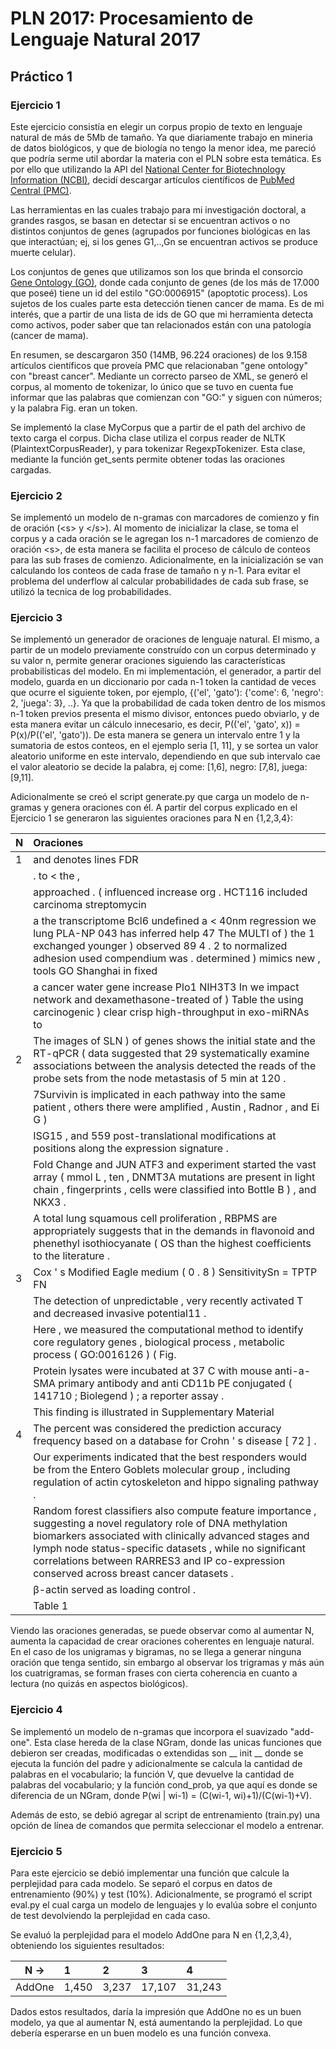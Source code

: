 # PLN 2017: Procesamiento de Lenguaje Natural 2017
## Práctico 1
### Ejercicio 1
Este ejercicio consistía en elegir un corpus propio de texto en lenguaje natural de más de 5Mb de tamaño. Ya que diariamente trabajo en mineria de datos biológicos, y que de biología no tengo la menor idea, me pareció que podría serme util abordar la materia con el PLN sobre esta temática. Es por ello que utilizando la API del [National Center for Biotechnology Information (NCBI)](https://www.ncbi.nlm.nih.gov/), decidí descargar artículos científicos de [PubMed Central (PMC)](https://www.ncbi.nlm.nih.gov/pmc/).

Las herramientas en las cuales trabajo para mi investigación doctoral, a grandes rasgos, se basan en detectar si se encuentran activos o no distintos conjuntos de genes (agrupados por funciones biológicas en las que interactúan; ej, si los genes G1,..,Gn se encuentran activos se produce muerte celular).

Los conjuntos de genes que utilizamos son los que brinda el consorcio [Gene Ontology (GO)](http://www.geneontology.org/), donde cada conjunto de genes (de los más de 17.000 que poseé) tiene un id del estilo "GO:0006915" (apoptotic process). Los sujetos de los cuales parte esta detección tienen cancer de mama. Es de mi interés, que a partir de una lista de ids de GO que mi herramienta detecta como activos, poder saber que tan relacionados están con una patología (cancer de mama).

En resumen, se descargaron 350 (14MB, 96.224 oraciones) de los 9.158 artículos científicos que proveía PMC que relacionaban "gene ontology" con "breast cancer". Mediante un correcto parseo de XML, se generó el corpus, al momento de tokenizar, lo único que se tuvo en cuenta fue informar que las palabras que comienzan con "GO:" y siguen con números; y la palabra Fig. eran un token.

Se implementó la clase MyCorpus que a partir de el path del archivo de texto carga el corpus. Dicha clase utiliza el corpus reader de NLTK (PlaintextCorpusReader), y para tokenizar RegexpTokenizer. Esta clase, mediante la función get_sents permite obtener todas las oraciones cargadas.

### Ejercicio 2
Se implementó un modelo de n-gramas con marcadores de comienzo y fin de oración (\<s> y \</s>). Al momento de inicializar la clase, se toma el corpus y a cada oración se le agregan los n-1 marcadores de comienzo de oración \<s>, de esta manera se facilita el proceso de cálculo de conteos para las sub frases de comienzo. Adicionalmente, en la inicialización se van calculando los conteos de cada frase de tamaño n y n-1.
Para evitar el problema del underflow al calcular probabilidades de cada sub frase, se utilizó la tecnica de log probabilidades.

### Ejercicio 3
Se implementó un generador de oraciones de lenguaje natural. El mismo, a partir de un modelo previamente construído con un corpus determinado y su valor n, permite generar oraciones siguiendo las características probabilísticas del modelo.
En mi implementación, el generador, a partir del modelo, guarda en un diccionario por cada n-1 token la cantidad de veces que ocurre el siguiente token, por ejemplo, {('el', 'gato'): {'come': 6, 'negro': 2, 'juega': 3}, ..}. Ya que la probabilidad de cada token dentro de los mismos n-1 token previos presenta el mismo divisor, entonces puedo obviarlo, y de esta manera evitar un cálculo innecesario, es decir, P(('el', 'gato', x)) = P(x)/P(('el', 'gato')).
De esta manera se genera un intervalo entre 1 y la sumatoria de estos conteos, en el ejemplo seria [1, 11], y se sortea un valor aleatorio uniforme en este intervalo, dependiendo en que sub intervalo cae el valor aleatorio se decide la palabra, ej come: [1,6], negro: [7,8], juega: [9,11].

Adicionalmente se creó el script generate.py que carga un modelo de n-gramas y genera oraciones con él.
A partir del corpus explicado en el Ejercicio 1 se generaron las siguientes oraciones para N en {1,2,3,4}:

| N | Oraciones |
| - |:--------- |
| 1 | and denotes lines FDR |
|   | . to < the , |
|   | approached . ( influenced increase org . HCT116 included carcinoma streptomycin |
|   | a the transcriptome Bcl6 undefined a < 40nm regression we lung PLA-NP 043 has inferred help 47 The MULTI of ) the 1 exchanged younger ) observed 89 4 . 2 to normalized adhesion used compendium was . determined ) mimics new , tools GO Shanghai in fixed |
|   | a cancer water gene increase Plo1 NIH3T3 In we impact network and dexamethasone-treated of ) Table the using carcinogenic ) clear crisp high-throughput in exo-miRNAs to |
| 2 | The images of SLN ) of genes shows the initial state and the RT-qPCR ( data suggested that 29 systematically examine associations between the analysis detected the reads of the probe sets from the node metastasis of 5 min at 120 . |
|   | 7Survivin is implicated in each pathway into the same patient , others there were amplified , Austin , Radnor , and Ei G ) |
|   | ISG15 , and 559 post-translational modifications at positions along the expression signature . |
|   | Fold Change and JUN ATF3 and experiment started the vast array ( mmol L , ten , DNMT3A mutations are present in light chain , fingerprints , cells were classified into Bottle B ) , and NKX3 . |
|   | A total lung squamous cell proliferation , RBPMS are appropriately suggests that in the demands in flavonoid and phenethyl isothiocyanate ( OS than the highest coefficients to the literature . |
| 3 | Cox ' s Modified Eagle medium ( 0 . 8 ) SensitivitySn = TPTP FN |
|   | The detection of unpredictable , very recently activated T and decreased invasive potential11 . |
|   | Here , we measured the computational method to identify core regulatory genes , biological process , metabolic process ( GO:0016126 ) ( Fig. |
|   | Protein lysates were incubated at 37 C with mouse anti-a-SMA primary antibody and anti CD11b PE conjugated ( 141710 ; Biolegend ) ; a reporter assay . |
|   | This finding is illustrated in Supplementary Material |
| 4 | The percent was considered the prediction accuracy frequency based on a database for Crohn ' s disease [ 72 ] . |
|   | Our experiments indicated that the best responders would be from the Entero Goblets molecular group , including regulation of actin cytoskeleton and hippo signaling pathway . |
|   | Random forest classifiers also compute feature importance , suggesting a novel regulatory role of DNA methylation biomarkers associated with clinically advanced stages and lymph node status-specific datasets , while no significant correlations between RARRES3 and IP co-expression conserved across breast cancer datasets . |
|   | β-actin served as loading control . |
|   | Table 1 |

Viendo las oraciones generadas, se puede observar como al aumentar N, aumenta la capacidad de crear oraciones coherentes en lenguaje natural.
En el caso de los unigramas y bigramas, no se llega a generar ninguna oración que tenga sentido, sin embargo al observar los trigramas y más aún los cuatrigramas, se forman frases con cierta coherencia en cuanto a lectura (no quizás en aspectos biológicos).

### Ejercicio 4
Se implementó un modelo de n-gramas que incorpora el suavizado "add-one". Esta clase hereda de la clase NGram, donde las unicas funciones que debieron ser creadas, modificadas o extendidas son __ init __ donde se ejecuta la función del padre y adicionalmente se calcula la cantidad de palabras en el vocabulario; la función V, que devuelve la cantidad de palabras del vocabulario; y la función cond_prob, ya que aquí es donde se diferencia de un NGram, donde P(wi | wi-1) = (C(wi-1, wi)+1)/(C(wi-1)+V).

Además de esto, se debió agregar al script de entrenamiento (train.py) una opción de línea de comandos que permita seleccionar el modelo a entrenar.

### Ejercicio 5
Para este ejercicio se debió implementar una función que calcule la perplejidad para cada modelo. Se separó el corpus en datos de entrenamiento (90%) y test (10%). Adicionalmente, se programó el script eval.py el cual carga un modelo de lenguajes y lo evalúa sobre el conjunto de test devolviendo la perplejidad en cada caso.

Se evaluó la perplejidad para el modelo AddOne para N en {1,2,3,4}, obteniendo los siguientes resultados:

| N ->   | 1         | 2         | 3         | 4         |
| ------ |:--------- |:--------- |:--------- |:--------- |
| AddOne | 1,450     | 3,237     | 17,107    | 31,243    |

Dados estos resultados, daría la impresión que AddOne no es un buen modelo, ya que al aumentar N, está aumentando la perplejidad. Lo que debería esperarse en un buen modelo es una función convexa.

